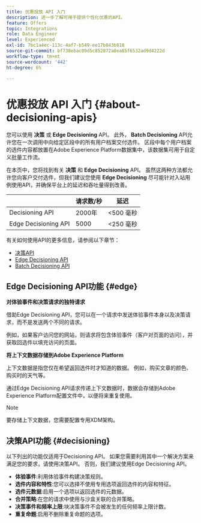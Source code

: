 ```yaml
---
title: 优惠投放 API 入门
description: 进一步了解可用于提供个性化优惠的API。
feature: Offers
topic: Integrations
role: Data Engineer
level: Experienced
exl-id: 7bc1a4ec-113c-4af7-b549-ee17b843b818
source-git-commit: bf738ebac09d5c852872a8ea85f6532ad9d4222d
workflow-type: tm+mt
source-wordcount: '442'
ht-degree: 6%

---
```


# 优惠投放 API 入门 {#about-decisioning-apis}

您可以使用 **决策** 或 **Edge Decisioning** API。 此外， **Batch Decisioning** API允许您在一次调用中向给定区段中的所有用户档案交付选件。 区段中每个用户档案的选件内容都放置在Adobe Experience Platform数据集中，该数据集可用于自定义批量工作流。

在本页中，您将找到有关 **决策** 和 **Edge Decisioning** API。 虽然这两种方法都允许您向客户交付选件，但我们建议您使用 **Edge Decisioning** 尽可能针对入站用例使用API，并确保平台上的延迟和吞吐量得到改善。

|  | 请求数/秒 | 延迟 |
|---|---|---|
| Decisioning API | 2000年 | &lt;500 毫秒 |
| Edge Decisioning API | 5000 | &lt;250 毫秒 |

有关如何使用API的更多信息，请参阅以下章节：
* [决策API](decisioning-api.md)
* [Edge Decisioning API](edge-decisioning-api.md)
* [Batch Decisioning API](batch-decisioning-api.md)

## Edge Decisioning API功能 {#edge}

**对体验事件和决策请求的独特请求**

借助Edge Decisioning API，您可以在一个请求中发送体验事件本身以及决策请求，而不是发送两个不同的请求。

例如，如果客户访问您的网站，则请求将包含体验事件（客户对页面的访问），并获取回选件以填充访问的页面。

**将上下文数据存储到Adobe Experience Platform**

上下文数据是指您仅在希望返回选件时才知道的数据。 例如，购买文章的颜色、购买时的天气等。

通过Edge Decisioning API请求传递上下文数据时，数据会存储到Adobe Experience Platform配置文件中，以便将来重复使用。

>[!NOTE]
>
>要存储上下文数据，您需要配置专用XDM架构。

## 决策API功能 {#decisioning}

以下列出的功能仅适用于Decisioning API。 如果您需要利用其中一个解决方案来满足您的要求，请使用决策API。 否则，我们建议使用Edge Decisioning API。

* **体验事件**:利用体验事件构建决策规则。
* **选件内容和特性**:您可以选择不使用专用选项返回选件的内容和特征。
* **选件元数据**:启用一个选项以返回选件的元数据。
* **合并策略**:在您的请求中使用与沙盒关联的合并策略。
* **决策事件和频率上限**:块决策事件不会被发生的任何频率上限计数。
* **重复命题**:启用不删除重复命题的选项。
